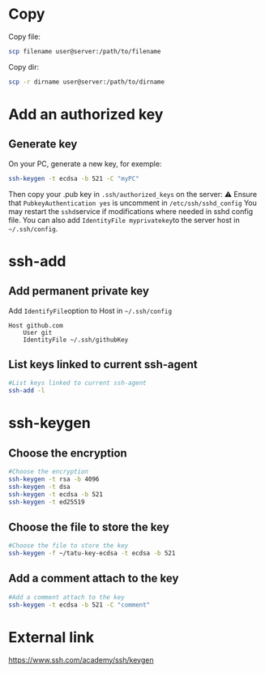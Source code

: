 # Copy

Copy file:
```sh
scp filename user@server:/path/to/filename
```

Copy dir:
```sh
scp -r dirname user@server:/path/to/dirname
```

# Add an authorized key

## Generate key

On your PC, generate a new key, for exemple:
```sh
ssh-keygen -t ecdsa -b 521 -C "myPC"
```

Then copy your .pub key in `.ssh/authorized_keys` on the server:
⚠️ Ensure that `PubkeyAuthentication yes` is uncomment in `/etc/ssh/sshd_config`
You may restart the `sshd`service if modifications where needed in sshd config file.
You can also add `IdentityFile myprivatekey`to the server host in `~/.ssh/config`.
# ssh-add

## Add permanent private key

Add `IdentifyFile`option to Host in `~/.ssh/config`
```
Host github.com
    User git
    IdentityFile ~/.ssh/githubKey
```
## List keys linked to current ssh-agent
```sh
#List keys linked to current ssh-agent
ssh-add -l
```

# ssh-keygen
## Choose the encryption
```sh
#Choose the encryption
ssh-keygen -t rsa -b 4096
ssh-keygen -t dsa
ssh-keygen -t ecdsa -b 521
ssh-keygen -t ed25519
```

## Choose the file to store the key
```sh
#Choose the file to store the key
ssh-keygen -f ~/tatu-key-ecdsa -t ecdsa -b 521
```

## Add a comment attach to the key
```sh
#Add a comment attach to the key
ssh-keygen -t ecdsa -b 521 -C "comment"
```

# External link
https://www.ssh.com/academy/ssh/keygen